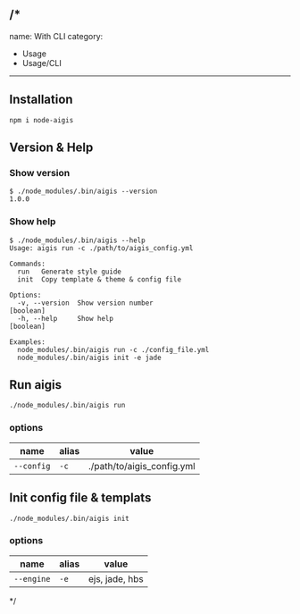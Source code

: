 /*
---
name: With CLI
category:
  - Usage
  - Usage/CLI
---

## Installation

```
npm i node-aigis
```

## Version & Help

### Show version

```
$ ./node_modules/.bin/aigis --version
1.0.0
```

### Show help

```
$ ./node_modules/.bin/aigis --help
Usage: aigis run -c ./path/to/aigis_config.yml

Commands:
  run   Generate style guide
  init  Copy template & theme & config file

Options:
  -v, --version  Show version number                                   [boolean]
  -h, --help     Show help                                             [boolean]

Examples:
  node_modules/.bin/aigis run -c ./config_file.yml
  node_modules/.bin/aigis init -e jade
```


## Run aigis

```
./node_modules/.bin/aigis run
```

### options

|name|alias|value|
|---|---|---|
|`--config`|`-c`|./path/to/aigis_config.yml|


## Init config file & templats

```
./node_modules/.bin/aigis init
```

### options
|name|alias|value|
|---|---|---|
|`--engine`|`-e`|ejs, jade, hbs|


*/
